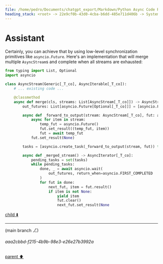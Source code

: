 ```yaml
---
file: /home/pedro/Documents/chatgpt_export/Markdown/Python Async Code Review.md
heading_stack: <root> -> 22e9cf0b-43d0-4cba-b6dd-485e711d406b -> System -> 8c4249b6-2feb-4974-82e2-5202ef7ebb86 -> System -> aaa255dc-4cd2-4201-aa1b-3acbcd5264eb -> User -> 010bb377-54fe-4294-993d-db25e5599734 -> Assistant -> Main Components: -> Some Points to Consider: -> aaa2d4ed-07b8-4361-b256-cd31a20ad6aa -> User -> 92304192-39de-46c9-a2fc-b0c0599329f9 -> System -> a9ae2de4-9804-429a-8d65-f970d87d1ae4 -> Assistant -> aaa2df94-6e04-4e19-a4d7-023d418623b1 -> User -> 0ce78417-20a9-4e6e-adf2-455f05313870 -> Assistant -> aaa21f59-e6e0-44a7-886b-fb6c51ce0f15 -> User -> a31a0c13-f56b-49e9-b146-e58375d41b9b -> Assistant
---
```

# Assistant

Certainly, you can achieve that by using low-level synchronization primitives like `asyncio.Future`. Here's an implementation that will merge multiple `AsyncStream`s and complete when all streams are exhausted:

```python
from typing import List, Optional
import asyncio

class AsyncStream(Generic[_T_co], AsyncIterable[_T_co]):
    # ... existing code ...

    @classmethod
    async def merge(cls, streams: List[AsyncStream[_T_co]]) -> AsyncStream[_T_co]:
        out_futures: List[asyncio.Future[Optional[_T_co]]] = [asyncio.Future() for _ in streams]

        async def _forward_to_output(stream: AsyncStream[_T_co], fut: asyncio.Future[Optional[_T_co]]) -> None:
            async for item in stream:
                temp_fut = asyncio.Future()
                fut.set_result((temp_fut, item))
                fut = await temp_fut
            fut.set_result(None)

        tasks = [asyncio.create_task(_forward_to_output(stream, fut)) for stream, fut in zip(streams, out_futures)]

        async def _merged_stream() -> AsyncIterator[_T_co]:
            pending_tasks = set(tasks)
            while pending_tasks:
                done, _ = await asyncio.wait(
                    out_futures, return_when=asyncio.FIRST_COMPLETED
                )
                for fut in done:
                    next_fut, item = fut.result()
                    if item is not None:
                        yield item
                        fut.clear()
                        next_fut.set_result(None
```

[child ⬇️](#aaa2cbbd-f215-4b9b-98e3-e26e27b3992a)

---

(main branch ⎇)
###### aaa2cbbd-f215-4b9b-98e3-e26e27b3992a
[parent ⬆️](#a31a0c13-f56b-49e9-b146-e58375d41b9b)
